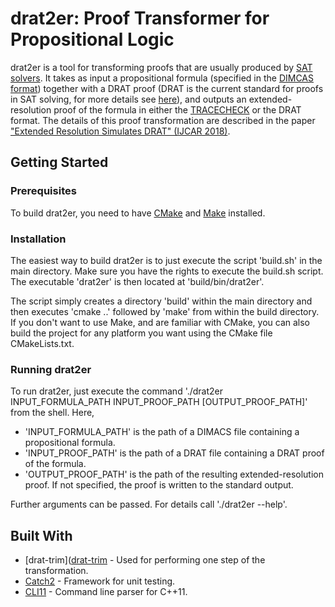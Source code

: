 # drat2er: Proof Transformer for Propositional Logic

drat2er is a tool for transforming proofs that are usually produced by [SAT solvers](https://en.wikipedia.org/wiki/Boolean_satisfiability_problem). It takes as input a propositional formula (specified in the [DIMCAS format](http://www.satcompetition.org/2009/format-benchmarks2009.html)) together with a DRAT proof (DRAT is the current standard for proofs in SAT solving, for more details see [here](https://arxiv.org/pdf/1610.06229.pdf)), and outputs an extended-resolution proof of the formula in either the [TRACECHECK](http://fmv.jku.at/tracecheck/README.tracecheck) or the DRAT format. The details of this proof transformation are described in the paper ["Extended Resolution Simulates DRAT" (IJCAR 2018)](http://www.cs.utexas.edu/users/marijn/publications/ijcar18.pdf). 

## Getting Started

### Prerequisites

To build drat2er, you need to have [CMake](https://cmake.org/) and [Make](https://www.gnu.org/software/make/) installed.

### Installation

The easiest way to build drat2er is to just execute the script 'build.sh' in the main directory. Make sure you have the rights to execute the build.sh script. The executable 'drat2er' is then located at 'build/bin/drat2er'.

The script simply creates a directory 'build' within the main directory and then executes 'cmake ..' followed by 'make' from within the build directory. If you don't want to use Make, and are familiar with CMake, you can also build the project for any platform you want using the CMake file CMakeLists.txt.

### Running drat2er

To run drat2er, just execute the command './drat2er INPUT_FORMULA_PATH INPUT_PROOF_PATH [OUTPUT_PROOF_PATH]' from the shell. Here, 

* 'INPUT_FORMULA_PATH' is the path of a DIMACS file containing a propositional formula.
* 'INPUT_PROOF_PATH' is the path of a DRAT file containing a DRAT proof of the formula.
* 'OUTPUT_PROOF_PATH' is the path of the resulting extended-resolution proof. If not specified, the proof is written to the standard output.

Further arguments can be passed. For details call './drat2er --help'.

## Built With

* [drat-trim]([drat-trim](https://github.com/marijnheule/drat-trim) - Used for performing one step of the transformation.
* [Catch2](https://github.com/catchorg/Catch2) - Framework for unit testing.
* [CLI11](https://github.com/CLIUtils/CLI11) - Command line parser for C++11.
